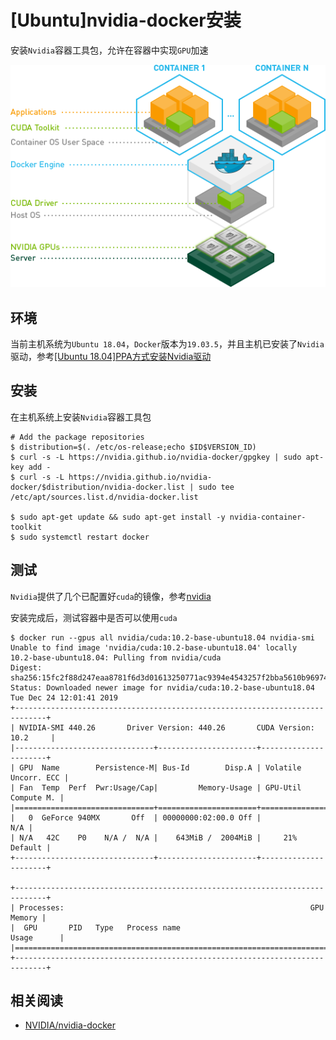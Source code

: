 # [Ubuntu]nvidia-docker安装

安装`Nvidia`容器工具包，允许在容器中实现`GPU`加速

![](./imgs/docker-nvidia.png)

## 环境

当前主机系统为`Ubuntu 18.04`，`Docker`版本为`19.03.5`，并且主机已安装了`Nvidia`驱动，参考[[Ubuntu 18.04]PPA方式安装Nvidia驱动](https://zj-linux-guide.readthedocs.io/zh_CN/latest/tool-install-configure/[Ubuntu%2018.04]PPA%E6%96%B9%E5%BC%8F%E5%AE%89%E8%A3%85Nvidia%E9%A9%B1%E5%8A%A8/)

## 安装

在主机系统上安装`Nvidia`容器工具包

```
# Add the package repositories
$ distribution=$(. /etc/os-release;echo $ID$VERSION_ID)
$ curl -s -L https://nvidia.github.io/nvidia-docker/gpgkey | sudo apt-key add -
$ curl -s -L https://nvidia.github.io/nvidia-docker/$distribution/nvidia-docker.list | sudo tee /etc/apt/sources.list.d/nvidia-docker.list

$ sudo apt-get update && sudo apt-get install -y nvidia-container-toolkit
$ sudo systemctl restart docker
```

## 测试

`Nvidia`提供了几个已配置好`cuda`的镜像，参考[nvidia](https://hub.docker.com/u/nvidia)

安装完成后，测试容器中是否可以使用`cuda`

```
$ docker run --gpus all nvidia/cuda:10.2-base-ubuntu18.04 nvidia-smi
Unable to find image 'nvidia/cuda:10.2-base-ubuntu18.04' locally
10.2-base-ubuntu18.04: Pulling from nvidia/cuda
Digest: sha256:15fc2f88d247eaa8781f6d3d01613250771ac9394e4543257f2bba5610b96974
Status: Downloaded newer image for nvidia/cuda:10.2-base-ubuntu18.04
Tue Dec 24 12:01:41 2019       
+-----------------------------------------------------------------------------+
| NVIDIA-SMI 440.26       Driver Version: 440.26       CUDA Version: 10.2     |
|-------------------------------+----------------------+----------------------+
| GPU  Name        Persistence-M| Bus-Id        Disp.A | Volatile Uncorr. ECC |
| Fan  Temp  Perf  Pwr:Usage/Cap|         Memory-Usage | GPU-Util  Compute M. |
|===============================+======================+======================|
|   0  GeForce 940MX       Off  | 00000000:02:00.0 Off |                  N/A |
| N/A   42C    P0    N/A /  N/A |    643MiB /  2004MiB |     21%      Default |
+-------------------------------+----------------------+----------------------+
                                                                               
+-----------------------------------------------------------------------------+
| Processes:                                                       GPU Memory |
|  GPU       PID   Type   Process name                             Usage      |
|=============================================================================|
+-----------------------------------------------------------------------------+
```

## 相关阅读

* [NVIDIA/nvidia-docker](https://github.com/NVIDIA/nvidia-docker)